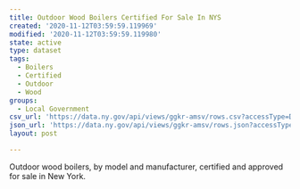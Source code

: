 ```yaml
---
title: Outdoor Wood Boilers Certified For Sale In NYS
created: '2020-11-12T03:59:59.119969'
modified: '2020-11-12T03:59:59.119980'
state: active
type: dataset
tags:
  - Boilers
  - Certified
  - Outdoor
  - Wood
groups:
  - Local Government
csv_url: 'https://data.ny.gov/api/views/ggkr-amsv/rows.csv?accessType=DOWNLOAD'
json_url: 'https://data.ny.gov/api/views/ggkr-amsv/rows.json?accessType=DOWNLOAD'
layout: post

---
```

Outdoor wood boilers, by model and manufacturer, certified and approved for sale in New York.

